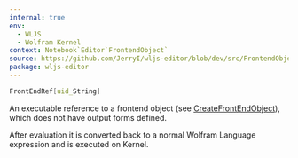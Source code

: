 ```yaml
---
internal: true
env:
  - WLJS
  - Wolfram Kernel
context: Notebook`Editor`FrontendObject`
source: https://github.com/JerryI/wljs-editor/blob/dev/src/FrontendObject.wl
package: wljs-editor
---
```

```mathematica
FrontEndRef[uid_String]
```

An executable reference to a frontend object (see [CreateFrontEndObject](frontend/Reference/Frontend%20Objects/CreateFrontEndObject.md)), which does not have output forms defined.

After evaluation it is converted back to a normal Wolfram Language expression and is executed on Kernel.

